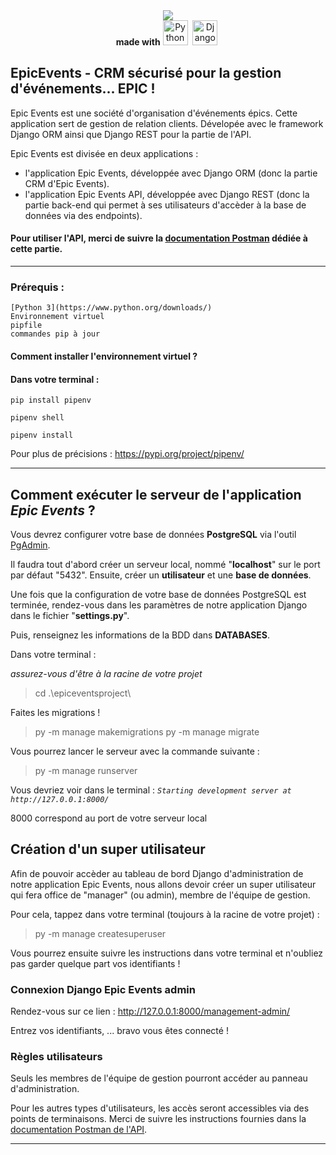 <div align="center">
    <img src="https://user.oc-static.com/upload/2020/09/22/16007804386673_P10.png">
</div>
<div id="snippets" align="center">
<span><strong>made with</strong></span>
  <img src="https://cdn.jsdelivr.net/gh/devicons/devicon/icons/python/python-original.svg" title="Python" alt="Python" width="40" height="40"/>&nbsp;
  <img src="https://cdn.jsdelivr.net/gh/devicons/devicon/icons/django/django-plain-wordmark.svg" title="Django" alt="Django" width="40" height="40"/>&nbsp;
</div>

EpicEvents - CRM sécurisé pour la gestion d'événements... EPIC !
---

Epic Events est une société d'organisation d'événements épics. Cette application sert de gestion de relation clients.
Dévelopée avec le framework Django ORM ainsi que Django REST pour la partie de l'API.

Epic Events est divisée en deux applications :

- l'application Epic Events, développée avec Django ORM (donc la partie CRM d'Epic Events).
- l'application Epic Events API, développée avec Django REST (donc la partie back-end qui permet à ses utilisateurs d'accèder à la base de données via des endpoints).


#### Pour utiliser l'API, merci de suivre la [documentation Postman](https://documenter.getpostman.com/view/19936781/2s8Z6u5FHS) dédiée à cette partie.

---

### Prérequis :

    [Python 3](https://www.python.org/downloads/)
    Environnement virtuel
    pipfile
    commandes pip à jour

#### Comment installer l'environnement virtuel ?

#### Dans votre terminal :

    pip install pipenv

    pipenv shell

    pipenv install

Pour plus de précisions : https://pypi.org/project/pipenv/

---

## Comment exécuter le serveur de l'application *Epic Events* ?

Vous devrez configurer votre base de données **PostgreSQL** via l'outil [PgAdmin](https://www.pgadmin.org/download/).

Il faudra tout d'abord créer un serveur local, nommé "**localhost**" sur le port par défaut "5432". Ensuite, créer un **utilisateur** et une **base de données**. 

Une fois que la configuration de votre base de données PostgreSQL est terminée, rendez-vous dans les paramètres de notre application Django dans le fichier "**settings.py**".

Puis, renseignez les informations de la BDD dans **DATABASES**.


Dans votre terminal :

_assurez-vous d'être à la racine de votre projet_

> cd .\epiceventsproject\

Faites les migrations !

> py -m manage makemigrations
> py -m manage migrate

Vous pourrez lancer le serveur avec la commande suivante :

> py -m manage runserver

Vous devriez voir dans le terminal : _`Starting development server at http://127.0.0.1:8000/`_

8000 correspond au port de votre serveur local

## Création d'un super utilisateur

Afin de pouvoir accèder au tableau de bord Django d'administration de notre application Epic Events,
nous allons devoir créer un super utilisateur qui fera office de "manager" (ou admin), membre de l'équipe de gestion.

Pour cela, tappez dans votre terminal (toujours à la racine de votre projet) :

> py -m manage createsuperuser

Vous pourrez ensuite suivre les instructions dans votre terminal et n'oubliez pas garder quelque part vos identifiants !

### Connexion Django Epic Events admin

Rendez-vous sur ce lien : http://127.0.0.1:8000/management-admin/

Entrez vos identifiants, ... bravo vous êtes connecté !

### Règles utilisateurs

Seuls les membres de l'équipe de gestion pourront accéder au panneau d'administration.

Pour les autres types d'utilisateurs, les accès seront accessibles via des points de terminaisons.
Merci de suivre les instructions fournies dans la [documentation Postman de l'API](https://documenter.getpostman.com/view/19936781/2s8Z6u5FHS).

---
